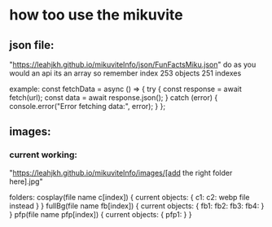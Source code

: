 # how too use the mikuvite
## json file:
"https://leahjkh.github.io/mikuviteInfo/json/FunFactsMiku.json"
do as you would an api
its an array so remember index
253 objects 
251 indexes

example:
const fetchData = async () => {
            try {
                const response = await fetch(url);
                const data = await response.json();
            } catch (error) {
                console.error("Error fetching data:", error);
            }
        };
        
## images:
### current working:
"https://leahjkh.github.io/mikuviteInfo/images/[add the right folder here].jpg"

folders:
cosplay(file name c[index])  {
    current objects: {
        c1: 
        c2: webp file instead
    }
}
fullBg(file name fb[index]) {
    current objects: {
        fb1:
        fb2:
        fb3:
        fb4:
    }
}
pfp(file name pfp[index]) {
    current objects: {
        pfp1:
    }
}